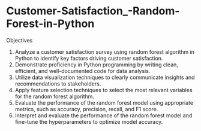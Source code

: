 # Customer-Satisfaction_-Random-Forest-in-Python


Objectives
1. Analyze a customer satisfaction survey using random forest algorithm in Python to identify key factors driving customer satisfaction.
2. Demonstrate proficiency in Python programming by writing clean, efficient, and well-documented code for data analysis.
3. Utilize data visualization techniques to clearly communicate insights and recommendations to stakeholders.
4. Apply feature selection techniques to select the most relevant variables for the random forest algorithm.
5. Evaluate the performance of the random forest model using appropriate metrics, such as accuracy, precision, recall, and F1 score.
6. Interpret and evaluate the performance of the random forest model and fine-tune the hyperparameters to optimize model accuracy.
